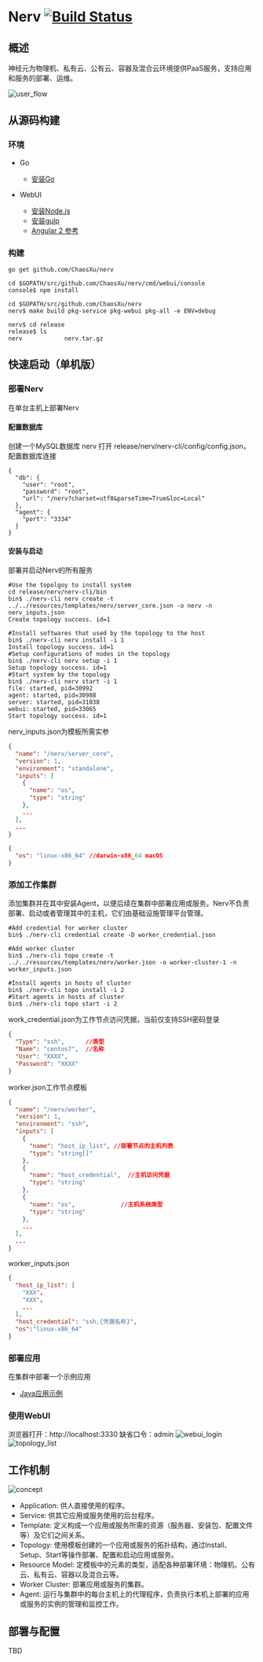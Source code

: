 # Nerv  [![Build Status](https://travis-ci.org/ChaosXu/nerv.svg?branch=master)](https://travis-ci.org/ChaosXu/nerv)

## 概述

神经元为物理机、私有云、公有云、容器及混合云环境提供PaaS服务，支持应用和服务的部署、运维。

![user_flow](/docs/img/use_flow.png)

## 从源码构建

### 环境

* Go

  * [安装Go](https://golang.org/doc/install)

* WebUI

  * [安装Node.js](https://nodejs.org/zh-cn)
  * [安装gulp](http://gulpjs.com)
  * [Angular 2 参考](https://www.angular.cn/docs/ts/latest)

### 构建

```shell
go get github.com/ChaosXu/nerv

cd $GOPATH/src/github.com/ChaosXu/nerv/cmd/webui/console
console$ npm install

cd $GOPATH/src/github.com/ChaosXu/nerv
nerv$ make build pkg-service pkg-webui pkg-all -e ENV=debug

nerv$ cd release
release$ ls
nerv            nerv.tar.gz
```

## 快速启动（单机版）

### 部署Nerv

在单台主机上部署Nerv

#### 配置数据库

创建一个MySQL数据库 nerv
打开 release/nerv/nerv-cli/config/config.json，配置数据库连接

```shell
{
  "db": {
    "user": "root",
    "password": "root",
    "url": "/nerv?charset=utf8&parseTime=True&loc=Local"
  },
  "agent": {
    "port": "3334"
  }
}
```

#### 安装与启动

部署并启动Nerv的所有服务

```shell
#Use the topolgoy to install system
cd release/nerv/nerv-cli/bin
bin$ ./nerv-cli nerv create -t ../../resources/templates/nerv/server_core.json -o nerv -n nerv_inputs.json
Create topology success. id=1

#Install softwares that used by the topology to the host
bin$ ./nerv-cli nerv install -i 1
Install topology success. id=1
#Setup configurations of nodes in the topology
bin$ ./nerv-cli nerv setup -i 1
Setup topology success. id=1
#Start system by the topology
bin$ ./nerv-cli nerv start -i 1
file: started, pid=30992
agent: started, pid=30988
server: started, pid=31038
webui: started, pid=33065
Start topology success. id=1
```

nerv_inputs.json为模板所需实参

```json
{
  "name": "/nerv/server_core",
  "version": 1,
  "environment": "standalone",
  "inputs": [
    {
      "name": "os",
      "type": "string"
    },
    ...
  ],
  ...
}
```

```json
{
  "os": "linux-x86_64" //darwin-x86_64 macOS
}
```

### 添加工作集群

添加集群并在其中安装Agent，以便后续在集群中部署应用或服务。Nerv不负责部署、启动或者管理其中的主机，它们由基础设施管理平台管理。

```shell
#Add credential for worker cluster
bin$ ./nerv-cli credential create -D worker_credential.json

#Add worker cluster
bin$ ./nerv-cli topo create -t ../../resources/templates/nerv/worker.json -o worker-cluster-1 -n worker_inputs.json

#Install agents in hosts of cluster
bin$ ./nerv-cli topo install -i 2
#Start agents in hosts of cluster
bin$ ./nerv-cli topo start -i 2
```

work_credential.json为工作节点访问凭据，当前仅支持SSH密码登录

```json
{
  "Type": "ssh",      //类型
  "Name": "centos7",  //名称
  "User": "XXXX",
  "Password": "XXXX"
}
```

worker.json工作节点模板

```json
{
  "name": "/nerv/worker",
  "version": 1,
  "environment": "ssh",
  "inputs": [
    {
      "name": "host_ip_list", //部署节点的主机列表
      "type": "string[]"
    },
    {
      "name": "host_credential",  //主机访问凭据
      "type": "string"
    },
    {
      "name": "os",             //主机系统类型
      "type": "string"
    },
    ...
  ],
  ...
}

```

worker_inputs.json

```json
{
  "host_ip_list": [
    "XXX"，
    "XXX"，
    ...
  ],
  "host_credential": "ssh,{凭据名称}",
  "os":"linux-x86_64"
}
```

### 部署应用

在集群中部署一个示例应用

* [Java应用示例](https://github.com/ChaosXu/nerv-demo-java)

### 使用WebUI

浏览器打开：http://localhost:3330
缺省口令：admin
![webui_login](/docs/img/webui_login.png)
![topology_list](/docs/img/topology_list.png)

## 工作机制

![concept](/docs/img/concept.png)

* Application: 供人直接使用的程序。
* Service: 供其它应用或服务使用的后台程序。
* Template: 定义构成一个应用或服务所需的资源（服务器、安装包、配置文件等）及它们之间关系。
* Topology: 使用模板创建的一个应用或服务的拓扑结构，通过Install、Setup、Start等操作部署、配置和启动应用或服务。
* Resource Model: 定模板中的元素的类型，适配各种部署环境：物理机、公有云、私有云、容器以及混合云等。
* Worker Cluster: 部署应用或服务的集群。
* Agent: 运行与集群中的每台主机上的代理程序，负责执行本机上部署的应用或服务的实例的管理和监控工作。

## 部署与配置

TBD